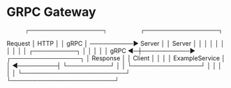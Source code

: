 # GRPC Gateway

          ┌────────────────────────┐           ┌────────────────────────┐
 Request  │          HTTP          │           │          gRPC          │
──────────►         Server         │           │         Server         │
          │                        │           │                        │
          │                        │           │                        │
          │           ┌──────────┐ │           │                        │
          │           │   gRPC   ◄─┼───────────►   ┌────────────────┐   │
 Response │           │  Client  │ │           │   │ ExampleService │   │
◄─────────┤           └──────────┘ │           │   └────────────────┘   │
          │                        │           │                        │
          └────────────────────────┘           └────────────────────────┘
